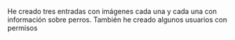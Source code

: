 He creado tres entradas con imágenes cada una y cada una con información sobre perros. 
También he creado algunos usuarios con permisos 
